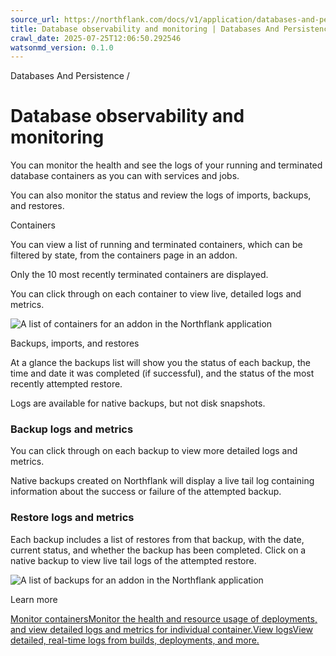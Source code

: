 ```yaml
---
source_url: https://northflank.com/docs/v1/application/databases-and-persistence/database-observability-and-monitoring
title: Database observability and monitoring | Databases And Persistence | Northflank Application docs
crawl_date: 2025-07-25T12:06:50.292546
watsonmd_version: 0.1.0
---
```


Databases And Persistence / 

# Database observability and monitoring

You can monitor the health and see the logs of your running and terminated database containers as you can with services and jobs.

You can also monitor the status and review the logs of imports, backups, and restores.

Containers

You can view a list of running and terminated containers, which can be filtered by state, from the containers page in an addon.

Only the 10 most recently terminated containers are displayed.

You can click through on each container to view live, detailed logs and metrics.

![A list of containers for an addon in the Northflank application](https://assets.northflank.com/documentation/v1/application/databases-and-persistence/database-observability-and-monitoring/addon-containers.png)

Backups, imports, and restores

At a glance the backups list will show you the status of each backup, the time and date it was completed (if successful), and the status of the most recently attempted restore.

Logs are available for native backups, but not disk snapshots.

### Backup logs and metrics

You can click through on each backup to view more detailed logs and metrics.

Native backups created on Northflank will display a live tail log containing information about the success or failure of the attempted backup.

### Restore logs and metrics

Each backup includes a list of restores from that backup, with the date, current status, and whether the backup has been completed. Click on a native backup to view live tail logs of the attempted restore.

![A list of backups for an addon in the Northflank application](https://assets.northflank.com/documentation/v1/application/databases-and-persistence/database-observability-and-monitoring/addon-backups-list.png)

Learn more

[Monitor containersMonitor the health and resource usage of deployments, and view detailed logs and metrics for individual container.](/docs/v1/application/observe/monitor-containers)[View logsView detailed, real-time logs from builds, deployments, and more.](/docs/v1/application/observe/view-logs)